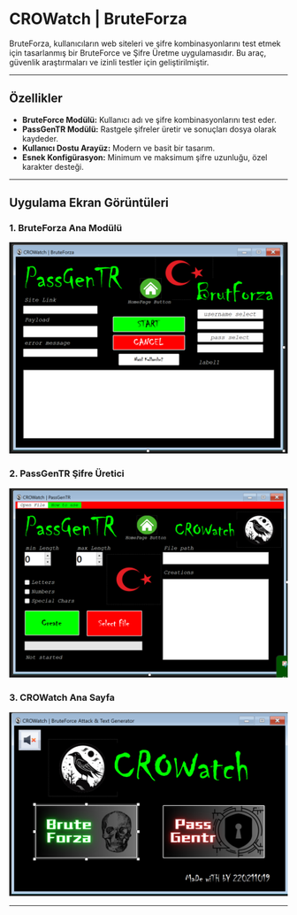 # CROWatch | BruteForza

BruteForza, kullanıcıların web siteleri ve şifre kombinasyonlarını test etmek için tasarlanmış bir BruteForce ve Şifre Üretme uygulamasıdır. Bu araç, güvenlik araştırmaları ve izinli testler için geliştirilmiştir.

---

## Özellikler

- **BruteForce Modülü:** Kullanıcı adı ve şifre kombinasyonlarını test eder.
- **PassGenTR Modülü:** Rastgele şifreler üretir ve sonuçları dosya olarak kaydeder.
- **Kullanıcı Dostu Arayüz:** Modern ve basit bir tasarım.
- **Esnek Konfigürasyon:** Minimum ve maksimum şifre uzunluğu, özel karakter desteği.

---

## Uygulama Ekran Görüntüleri

### 1. BruteForza Ana Modülü
![BruteForza Ana Modülü](https://github.com/alimertatasoy/CroWatch-Bruteforce-attack/blob/master/brutforza.png)

### 2. PassGenTR Şifre Üretici
![PassGenTR Şifre Üretici](https://github.com/alimertatasoy/CroWatch-Bruteforce-attack/blob/master/passgentr.png)

### 3. CROWatch Ana Sayfa
![CROWatch Ana Sayfa](https://github.com/alimertatasoy/CroWatch-Bruteforce-attack/blob/master/anasayfa.png)

---
